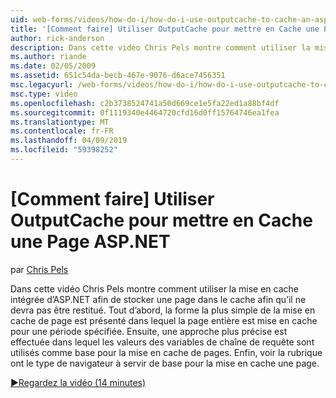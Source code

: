 ```yaml
---
uid: web-forms/videos/how-do-i/how-do-i-use-outputcache-to-cache-an-aspnet-page
title: '[Comment faire] Utiliser OutputCache pour mettre en Cache une Page ASP.NET | Microsoft Docs'
author: rick-anderson
description: Dans cette vidéo Chris Pels montre comment utiliser la mise en cache intégrée d’ASP.NET afin de stocker une page dans le cache afin qu’il ne devra pas être restitué. Tout d’abord, le...
ms.author: riande
ms.date: 02/05/2009
ms.assetid: 651c54da-becb-467e-9076-d6ace7456351
msc.legacyurl: /web-forms/videos/how-do-i/how-do-i-use-outputcache-to-cache-an-aspnet-page
msc.type: video
ms.openlocfilehash: c2b3738524741a50d669ce1e5fa22ed1a88bf4df
ms.sourcegitcommit: 0f1119340e4464720cfd16d0ff15764746ea1fea
ms.translationtype: MT
ms.contentlocale: fr-FR
ms.lasthandoff: 04/09/2019
ms.locfileid: "59398252"
---
```

# <a name="how-do-i-use-outputcache-to-cache-an-aspnet-page"></a>[Comment faire] Utiliser OutputCache pour mettre en Cache une Page ASP.NET

par [Chris Pels](https://twitter.com/chrispels)

Dans cette vidéo Chris Pels montre comment utiliser la mise en cache intégrée d’ASP.NET afin de stocker une page dans le cache afin qu’il ne devra pas être restitué. Tout d’abord, la forme la plus simple de la mise en cache de page est présenté dans lequel la page entière est mise en cache pour une période spécifiée. Ensuite, une approche plus précise est effectuée dans lequel les valeurs des variables de chaîne de requête sont utilisés comme base pour la mise en cache de pages. Enfin, voir la rubrique ont le type de navigateur à servir de base pour la mise en cache une page.

[&#9654;Regardez la vidéo (14 minutes)](https://channel9.msdn.com/Blogs/ASP-NET-Site-Videos/how-do-i-use-outputcache-to-cache-an-aspnet-page)
